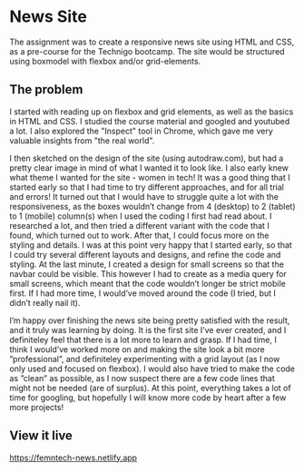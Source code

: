 # News Site
The assignment was to create a responsive news site using HTML and CSS, as a pre-course for the Technigo bootcamp. The site would be structured using boxmodel with flexbox and/or grid-elements.  

## The problem
I started with reading up on flexbox and grid elements, as well as the basics in HTML and CSS. I studied the course material and googled and youtubed a lot. I also explored the "Inspect" tool in Chrome, which gave me very valuable insights from "the real world". 

I then sketched on the design of the site (using  autodraw.com), but had a pretty clear image in mind of what I wanted it to look like. I also early knew what theme I wanted for the site - women in tech!
It was a good thing that I started early so that I had time to try different approaches, and for all trial and errors! It turned out that I would have to struggle quite a lot with the responsiveness, as the boxes wouldn’t change from 4 (desktop) to 2 (tablet) to 1 (mobile) column(s) when I used the coding I first had read about. I researched a lot, and then tried a different variant with the code that I found, which turned out to work. After that, I could focus more on the styling and details. I was at this point very happy that I started early, so that I could try several different layouts and designs, and refine the code and styling. At the last minute, I created a design for small screens so that the navbar could be visible. This however I had to create as a media query for small screens, which meant that the code wouldn’t longer be strict mobile first. If I had more time, I would’ve moved around the code (I tried, but I didn’t really nail it). 

I’m happy over finishing the news site being pretty satisfied with the result, and it truly was learning by doing. It is the first site I’ve ever created, and I definiteley feel that there is a lot more to learn and grasp. If I had time, I think I would’ve worked more on and making the site look a bit more ”professional”, and definiteley  experimenting with a grid layout (as I now only used and focused on flexbox). I would also have tried to make the code as ”clean” as possible, as I now suspect there are a few code lines that might not be needed (are of surplus). At this point, everything takes a lot of time for googling, but hopefully I will know more code by heart after a few more projects!

## View it live
https://femntech-news.netlify.app
